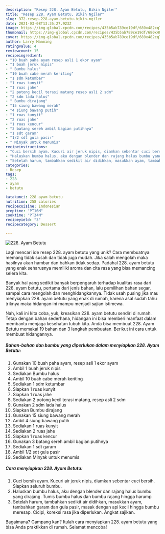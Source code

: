 ```yaml
---
description: "Resep 228. Ayam Betutu, Bikin Ngiler"
title: "Resep 228. Ayam Betutu, Bikin Ngiler"
slug: 372-resep-228-ayam-betutu-bikin-ngiler
date: 2021-03-08T13:36:27.923Z
image: https://img-global.cpcdn.com/recipes/435b5ab789ce19df/680x482cq70/228-ayam-betutu-foto-resep-utama.jpg
thumbnail: https://img-global.cpcdn.com/recipes/435b5ab789ce19df/680x482cq70/228-ayam-betutu-foto-resep-utama.jpg
cover: https://img-global.cpcdn.com/recipes/435b5ab789ce19df/680x482cq70/228-ayam-betutu-foto-resep-utama.jpg
author: Larry Manning
ratingvalue: 4
reviewcount: 15
recipeingredient:
- "10 buah paha ayam resep asli 1 ekor ayam"
- "1 buah jeruk nipis"
- " Bumbu halus"
- "10 buah cabe merah keriting"
- "1 sdm ketumbar"
- "1 ruas kunyit"
- "1 ruas jahe"
- "2 potong kecil terasi matang resep asli 2 sdm"
- "2 sdm lada halus"
- " Bumbu dirajang"
- "15 siung bawang merah"
- "4 siung bawang putih"
- "1 ruas kunyit"
- "2 ruas jahe"
- "1 ruas kencur"
- "3 batang sereh ambil bagian putihnya"
- "1 sdt garam"
- "1/2 sdt gula pasir"
- " Minyak untuk menumis"
recipeinstructions:
- "Cuci bersih ayam. Kucuri air jeruk nipis, diamkan sebentar cuci bersih. Siapkan seluruh bumbu."
- "Haluskan bumbu halus, aku dengan blender dan rajang halus bumbu yang dirajang. Tumis bumbu halus dan bumbu rajang hingga harump"
- "Setelah harum, tambahkan sedikit air didihkan, masukkan ayam, tambahkan garam dan gula pasir, masak dengan api kecil hingga bumbu meresap. Cicipi, koreksi rasa jika diperlukan. Angkat sajikan."
categories:
- Resep
tags:
- 228
- ayam
- betutu

katakunci: 228 ayam betutu 
nutrition: 258 calories
recipecuisine: Indonesian
preptime: "PT16M"
cooktime: "PT34M"
recipeyield: "3"
recipecategory: Dessert

---
```



![228. Ayam Betutu](https://img-global.cpcdn.com/recipes/435b5ab789ce19df/680x482cq70/228-ayam-betutu-foto-resep-utama.jpg)

Lagi mencari ide resep 228. ayam betutu yang unik? Cara membuatnya memang tidak susah dan tidak juga mudah. Jika salah mengolah maka hasilnya akan hambar dan bahkan tidak sedap. Padahal 228. ayam betutu yang enak seharusnya memiliki aroma dan cita rasa yang bisa memancing selera kita.

Banyak hal yang sedikit banyak berpengaruh terhadap kualitas rasa dari 228. ayam betutu, pertama dari jenis bahan, lalu pemilihan bahan segar, sampai cara mengolah dan menghidangkannya. Tidak usah pusing jika mau menyiapkan 228. ayam betutu yang enak di rumah, karena asal sudah tahu triknya maka hidangan ini mampu menjadi sajian istimewa.




Nah, kali ini kita coba, yuk, kreasikan 228. ayam betutu sendiri di rumah. Tetap dengan bahan sederhana, hidangan ini bisa memberi manfaat dalam membantu menjaga kesehatan tubuh kita. Anda bisa membuat 228. Ayam Betutu memakai 19 bahan dan 3 langkah pembuatan. Berikut ini cara untuk membuat hidangannya.

<!--inarticleads1-->

##### Bahan-bahan dan bumbu yang diperlukan dalam menyiapkan 228. Ayam Betutu:

1. Gunakan 10 buah paha ayam, resep asli 1 ekor ayam
1. Ambil 1 buah jeruk nipis
1. Sediakan  Bumbu halus
1. Ambil 10 buah cabe merah keriting
1. Sediakan 1 sdm ketumbar
1. Siapkan 1 ruas kunyit
1. Siapkan 1 ruas jahe
1. Sediakan 2 potong kecil terasi matang, resep asli 2 sdm
1. Gunakan 2 sdm lada halus
1. Siapkan  Bumbu dirajang
1. Gunakan 15 siung bawang merah
1. Ambil 4 siung bawang putih
1. Sediakan 1 ruas kunyit
1. Sediakan 2 ruas jahe
1. Siapkan 1 ruas kencur
1. Gunakan 3 batang sereh ambil bagian putihnya
1. Sediakan 1 sdt garam
1. Ambil 1/2 sdt gula pasir
1. Sediakan  Minyak untuk menumis




<!--inarticleads2-->

##### Cara menyiapkan 228. Ayam Betutu:

1. Cuci bersih ayam. Kucuri air jeruk nipis, diamkan sebentar cuci bersih. Siapkan seluruh bumbu.
1. Haluskan bumbu halus, aku dengan blender dan rajang halus bumbu yang dirajang. Tumis bumbu halus dan bumbu rajang hingga harump
1. Setelah harum, tambahkan sedikit air didihkan, masukkan ayam, tambahkan garam dan gula pasir, masak dengan api kecil hingga bumbu meresap. Cicipi, koreksi rasa jika diperlukan. Angkat sajikan.




Bagaimana? Gampang kan? Itulah cara menyiapkan 228. ayam betutu yang bisa Anda praktikkan di rumah. Selamat mencoba!
